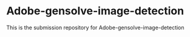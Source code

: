 # Adobe-gensolve-image-detection
This is the submission repository for Adobe-gensolve-image-detection
